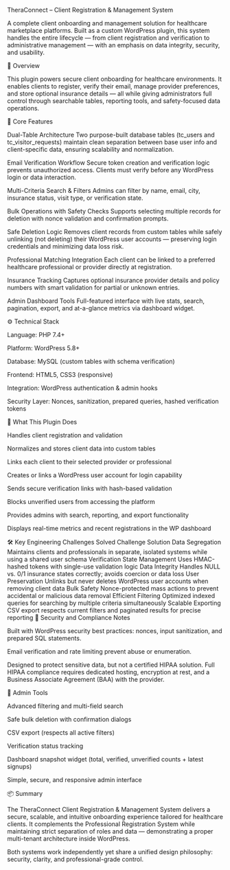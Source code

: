 TheraConnect – Client Registration & Management System

A complete client onboarding and management solution for healthcare marketplace platforms.
Built as a custom WordPress plugin, this system handles the entire lifecycle — from client registration and verification to administrative management — with an emphasis on data integrity, security, and usability.

🚀 Overview

This plugin powers secure client onboarding for healthcare environments.
It enables clients to register, verify their email, manage provider preferences, and store optional insurance details — all while giving administrators full control through searchable tables, reporting tools, and safety-focused data operations.

🧩 Core Features

Dual-Table Architecture
Two purpose-built database tables (tc_users and tc_visitor_requests) maintain clean separation between base user info and client-specific data, ensuring scalability and normalization.

Email Verification Workflow
Secure token creation and verification logic prevents unauthorized access.
Clients must verify before any WordPress login or data interaction.

Multi-Criteria Search & Filters
Admins can filter by name, email, city, insurance status, visit type, or verification state.

Bulk Operations with Safety Checks
Supports selecting multiple records for deletion with nonce validation and confirmation prompts.

Safe Deletion Logic
Removes client records from custom tables while safely unlinking (not deleting) their WordPress user accounts — preserving login credentials and minimizing data loss risk.

Professional Matching Integration
Each client can be linked to a preferred healthcare professional or provider directly at registration.

Insurance Tracking
Captures optional insurance provider details and policy numbers with smart validation for partial or unknown entries.

Admin Dashboard Tools
Full-featured interface with live stats, search, pagination, export, and at-a-glance metrics via dashboard widget.

⚙️ Technical Stack

Language: PHP 7.4+

Platform: WordPress 5.8+

Database: MySQL (custom tables with schema verification)

Frontend: HTML5, CSS3 (responsive)

Integration: WordPress authentication & admin hooks

Security Layer: Nonces, sanitization, prepared queries, hashed verification tokens

🧠 What This Plugin Does

Handles client registration and validation

Normalizes and stores client data into custom tables

Links each client to their selected provider or professional

Creates or links a WordPress user account for login capability

Sends secure verification links with hash-based validation

Blocks unverified users from accessing the platform

Provides admins with search, reporting, and export functionality

Displays real-time metrics and recent registrations in the WP dashboard

🛠️ Key Engineering Challenges Solved
Challenge	Solution
Data Segregation	Maintains clients and professionals in separate, isolated systems while using a shared user schema
Verification State Management	Uses HMAC-hashed tokens with single-use validation logic
Data Integrity	Handles NULL vs. 0/1 insurance states correctly; avoids coercion or data loss
User Preservation	Unlinks but never deletes WordPress user accounts when removing client data
Bulk Safety	Nonce-protected mass actions to prevent accidental or malicious data removal
Efficient Filtering	Optimized indexed queries for searching by multiple criteria simultaneously
Scalable Exporting	CSV export respects current filters and paginated results for precise reporting
🔐 Security and Compliance Notes

Built with WordPress security best practices: nonces, input sanitization, and prepared SQL statements.

Email verification and rate limiting prevent abuse or enumeration.

Designed to protect sensitive data, but not a certified HIPAA solution.
Full HIPAA compliance requires dedicated hosting, encryption at rest, and a Business Associate Agreement (BAA) with the provider.

🧾 Admin Tools

Advanced filtering and multi-field search

Safe bulk deletion with confirmation dialogs

CSV export (respects all active filters)

Verification status tracking

Dashboard snapshot widget (total, verified, unverified counts + latest signups)

Simple, secure, and responsive admin interface

📦 Summary

The TheraConnect Client Registration & Management System delivers a secure, scalable, and intuitive onboarding experience tailored for healthcare clients.
It complements the Professional Registration System while maintaining strict separation of roles and data — demonstrating a proper multi-tenant architecture inside WordPress.

Both systems work independently yet share a unified design philosophy:
security, clarity, and professional-grade control.
